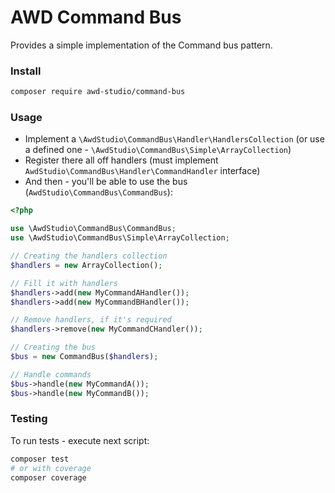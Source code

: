 # AWD Command Bus

Provides a simple implementation of the Command bus pattern.

### Install
```bash
composer require awd-studio/command-bus
```

### Usage

- Implement a `\AwdStudio\CommandBus\Handler\HandlersCollection` (or use a defined one - `\AwdStudio\CommandBus\Simple\ArrayCollection`)
- Register there all off handlers (must implement `AwdStudio\CommandBus\Handler\CommandHandler` interface)
- And then - you'll be able to use the bus (`AwdStudio\CommandBus\CommandBus`):
```php
<?php

use \AwdStudio\CommandBus\CommandBus;
use \AwdStudio\CommandBus\Simple\ArrayCollection;

// Creating the handlers collection
$handlers = new ArrayCollection();

// Fill it with handlers
$handlers->add(new MyCommandAHandler());
$handlers->add(new MyCommandBHandler());

// Remove handlers, if it's required
$handlers->remove(new MyCommandCHandler());

// Creating the bus
$bus = new CommandBus($handlers);

// Handle commands
$bus->handle(new MyCommandA());
$bus->handle(new MyCommandB());
```

### Testing

To run tests - execute next script:
```bash
composer test
# or with coverage
composer coverage
```
